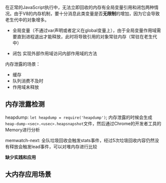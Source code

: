 在正常的JavaScript执行中，无法立即回收的内存有全局变量引用和闭包两种情况。由于V8的内存机制，要十分消息此类变量是否**无限制**的增加，因为它会导致老生代中的对象增多。

* 全局变量（不通过var声明或者定义在global变量上），由于全局变量作用域需要直到进程退出才能释放，此时将导致引用的对象常驻内存（常驻在老生代中）

* 闭包 实现外部作用域访问内部作用域的方法

内存泄露的场景：

* 缓存
* 队列消费不及时
* 作用域未释放

## 内存泄露检测

heapdump: `let heapdump = require('heapdump')`; 内存泄露的时候会生成`heap-dump-<sec>.<usec>.heapsnapshot`文件，然后通过Chrome的开发者工具的Memory进行分析

memwatch-next: 全队垃圾回收会触发stats事件，经过5次垃圾回收内容仍然没有释放会触发lead事件，可以对堆内存进行比较

**缺少实践和应用**

## 大内存应用场景



